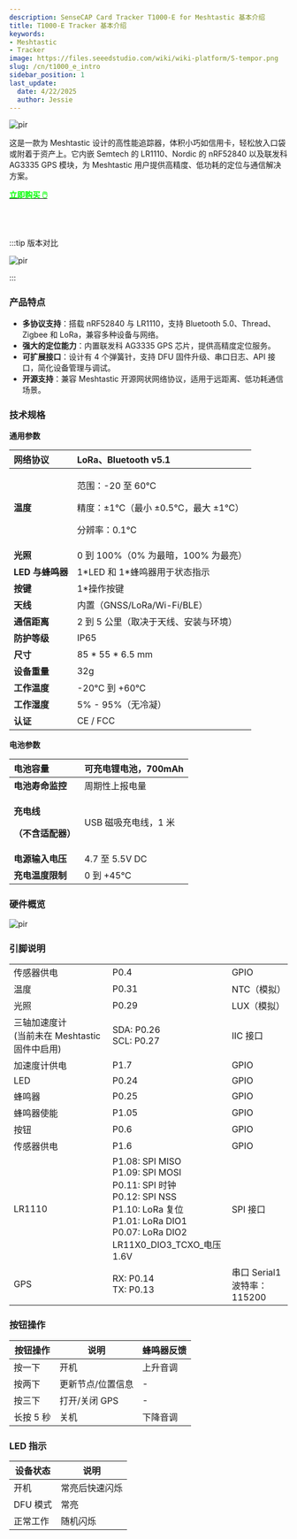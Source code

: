 ```yaml
---
description: SenseCAP Card Tracker T1000-E for Meshtastic 基本介绍
title: T1000-E Tracker 基本介绍
keywords:
- Meshtastic
- Tracker
image: https://files.seeedstudio.com/wiki/wiki-platform/S-tempor.png
slug: /cn/t1000_e_intro
sidebar_position: 1
last_update:
  date: 4/22/2025
  author: Jessie
---
```



<p style={{textAlign: 'center'}}><img src="https://files.seeedstudio.com/wiki/SenseCAP/Meshtastic/intro-e.png" alt="pir" width={800} height="auto" /></p>

这是一款为 Meshtastic 设计的高性能追踪器，体积小巧如信用卡，轻松放入口袋或附着于资产上。它内嵌 Semtech 的 LR1110、Nordic 的 nRF52840 以及联发科 AG3335 GPS 模块，为 Meshtastic 用户提供高精度、低功耗的定位与通信解决方案。

<div class="get_one_now_container" style={{textAlign: 'center'}}>
    <a class="get_one_now_item" href="https://www.seeedstudio.com/SenseCAP-Card-Tracker-T1000-E-for-Meshtastic-p-5913.html">
            <strong><span><font color={'FFFFFF'} size={"4"}> 立即购买 🖱️</font></span></strong>
    </a>
</div>

<br></br>

:::tip 版本对比
<p style={{textAlign: 'center'}}><img src="https://files.seeedstudio.com/wiki/SenseCAP/Meshtastic/versions-duibi.png" alt="pir" width={600} height="auto" /></p>
:::

### 产品特点

* **多协议支持**：搭载 nRF52840 与 LR1110，支持 Bluetooth 5.0、Thread、Zigbee 和 LoRa，兼容多种设备与网络。
* **强大的定位能力**：内置联发科 AG3335 GPS 芯片，提供高精度定位服务。
* **可扩展接口**：设计有 4 个弹簧针，支持 DFU 固件升级、串口日志、API 接口，简化设备管理与调试。
* **开源支持**：兼容 Meshtastic 开源网状网络协议，适用于远距离、低功耗通信场景。

### 技术规格

**通用参数**

|**网络协议**|LoRa、Bluetooth v5.1|
| :- | :- |
|**温度**|<p>范围：-20 至 60℃</p><p>精度：±1℃（最小 ±0.5℃，最大 ±1℃）</p><p>分辨率：0.1℃</p>|
|**光照**|0 到 100%（0% 为最暗，100% 为最亮）|
|**LED 与蜂鸣器**|1\*LED 和 1\*蜂鸣器用于状态指示|
|**按键**|1\*操作按键|
|**天线**|内置（GNSS/LoRa/Wi-Fi/BLE）|
|**通信距离**|2 到 5 公里（取决于天线、安装与环境）|
|**防护等级**|IP65|
|**尺寸**|85 \* 55 \* 6.5 mm|
|**设备重量**|32g|
|**工作温度**|-20℃ 到 +60℃|
|**工作湿度**|5% - 95%（无冷凝）|
|**认证**|CE / FCC|

**电池参数**

|**电池容量**|可充电锂电池，700mAh|
| :- | :- |
|**电池寿命监控**|周期性上报电量|
|<p>**充电线**</p><p>**（不含适配器）**</p>|USB 磁吸充电线，1 米|
|**电源输入电压**|4.7 至 5.5V DC|
|**充电温度限制**|0 到 +45℃|

### 硬件概览

<p style={{textAlign: 'center'}}><img src="https://files.seeedstudio.com/wiki/SenseCAP/Meshtastic/4-pogo.png" alt="pir" width={800} height="auto" /></p>

### 引脚说明

||||
|- |- |- |
|传感器供电|P0.4|GPIO|
|温度|P0.31|NTC（模拟）|
|光照|P0.29|LUX（模拟）|
|三轴加速度计<br/>(当前未在 Meshtastic 固件中启用)|SDA: P0.26<br/>SCL: P0.27|IIC 接口|
|加速度计供电|P1.7|GPIO|
|LED|P0.24|GPIO|
|蜂鸣器|P0.25|GPIO|
|蜂鸣器使能|P1.05|GPIO|
|按钮|P0.6|GPIO|
|传感器供电|P1.6|GPIO|
|LR1110|P1.08: SPI MISO<br/>P1.09: SPI MOSI<br/>P0.11: SPI 时钟<br/>P0.12: SPI NSS<br/>P1.10: LoRa 复位<br/>P1.01: LoRa DIO1<br/>P0.07: LoRa DIO2<br/>LR11X0\_DIO3\_TCXO\_电压 1.6V|SPI 接口|
|GPS|RX: P0.14<br/>TX: P0.13|串口 Serial1<br/>波特率：115200|

### 按钮操作

|按钮操作|说明|蜂鸣器反馈|
|- |- |- |
|按一下|开机|上升音调|
|按两下|更新节点/位置信息|-|
|按三下|打开/关闭 GPS|-|
|长按 5 秒|关机|下降音调|

### LED 指示

|设备状态|说明|
|- |- |
|开机|常亮后快速闪烁|
|DFU 模式|常亮|
|正常工作|随机闪烁|
